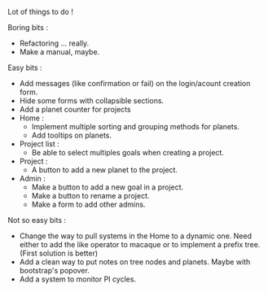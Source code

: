 Lot of things to do !

Boring bits :
* Refactoring ... really.
* Make a manual, maybe.

Easy bits :
* Add messages (like confirmation or fail) on the login/acount creation form.
* Hide some forms with collapsible sections.
* Add a planet counter for projects
* Home : 
  * Implement multiple sorting and grouping methods for planets.
  * Add tooltips on planets.
* Project list : 
  * Be able to select multiples goals when creating a project.
* Project :
  * A button to add a new planet to the project.
* Admin :
  * Make a button to add a new goal in a project.
  * Make a button to rename a project.
  * Make a form to add other admins.

Not so easy bits : 
* Change the way to pull systems in the Home to a dynamic one. 
  Need either to add the like operator to macaque or to implement a prefix tree. (First solution is better)
* Add a clean way to put notes on tree nodes and planets. Maybe with bootstrap's popover.
* Add a system to monitor PI cycles.
